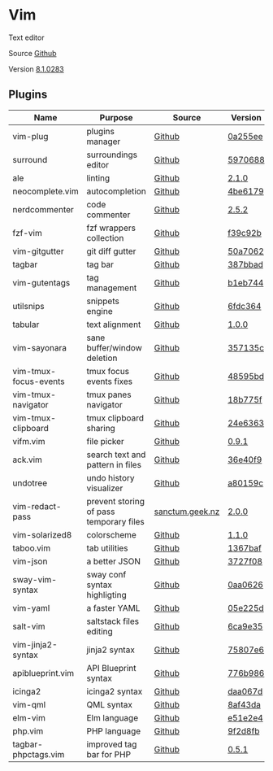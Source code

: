 # Vim

Text editor

Source [Github](https://github.com/vim/vim)

Version [8.1.0283](https://github.com/vim/vim/releases/tag/v8.1.0283)

## Plugins

| Name                       | Purpose                                      | Source                                                                                            | Version                                                                                                                |
|----------------------------|----------------------------------------------|---------------------------------------------------------------------------------------------------|------------------------------------------------------------------------------------------------------------------------|
| vim-plug                   | plugins manager                              | [Github](https://github.com/junegunn/vim-plug)                                                    | [0a255ee](https://github.com/junegunn/vim-plug/commit/0a255ee62da085a01ab376fd69a97e0e26df4da0)                        |
| surround                   | surroundings editor                          | [Github](https://github.com/tpope/vim-surround)                                                   | [5970688](https://github.com/tpope/vim-surround/commit/597068870b8f093a8b2d11536c62ff31222ee8d0)                       |
| ale                        | linting                                      | [Github](https://github.com/w0rp/ale)                                                             | [2.1.0](https://github.com/w0rp/ale/releases/tag/v2.1.0)                                                               |
| neocomplete.vim            | autocompletion                               | [Github](https://github.com/shougo/neocomplete.vim)                                               | [4be6179](https://github.com/Shougo/neocomplete.vim/commit/4be617947f3fcf2d725fab20b0e12f8b46c9e2f3)                   |
| nerdcommenter              | code commenter                               | [Github](https://github.com/scrooloose/nerdcommenter)                                             | [2.5.2](https://github.com/scrooloose/nerdcommenter/releases/tag/2.5.2)                                                |
| fzf-vim                    | fzf wrappers collection                      | [Github](https://github.com/junegunn/fzf.vim)                                                     | [f39c92b](https://github.com/junegunn/fzf.vim/commit/f39c92b7ce58669e3b598479131d27093347f4c3)                         |
| vim-gitgutter              | git diff gutter                              | [Github](https://github.com/airblade/vim-gitgutter)                                               | [50a7062](https://github.com/airblade/vim-gitgutter/commit/50a7062909d91a290fae04219887b1b45f3138db)                   |
| tagbar                     | tag bar                                      | [Github](https://github.com/majutsushi/tagbar)                                                    | [387bbad](https://github.com/majutsushi/tagbar/commit/387bbadda98e1376ff3871aa461b1f0abd4ece70)                        |
| vim-gutentags              | tag management                               | [Github](https://github.com/ludovicchabant/vim-gutentags)                                         | [b1eb744](https://github.com/ludovicchabant/vim-gutentags/commit/b1eb744786ec3e55c1c8ed8ab3221157b426f62e)             |
| utilsnips                  | snippets engine                              | [Github](https://github.com/SirVer/ultisnips)                                                     | [6fdc364](https://github.com/SirVer/ultisnips/commit/6fdc3647f72e0a1f321ea6bd092ecd01f7c187ba)                         |
| tabular                    | text alignment                               | [Github](https://github.com/godlygeek/tabular)                                                    | [1.0.0](https://github.com/godlygeek/tabular/releases/tag/1.0.0)                                                       |
| vim-sayonara               | sane buffer/window deletion                  | [Github](https://github.com/mhinz/vim-sayonara)                                                   | [357135c](https://github.com/mhinz/vim-sayonara/commit/357135ce127581fab2c0caf45d4b3fec4603aa77)                       |
| vim-tmux-focus-events      | tmux focus events fixes                      | [Github](https://github.com/tmux-plugins/vim-tmux-focus-events)                                   | [48595bd](https://github.com/tmux-plugins/vim-tmux-focus-events/commit/48595bdef7d25087111c86cd3c6ca34bc60909c7)       |
| vim-tmux-navigator         | tmux panes navigator                         | [Github](https://github.com/christoomey/vim-tmux-navigator)                                       | [18b775f](https://github.com/christoomey/vim-tmux-navigator/commit/18b775fbccde5ff02e516c014290650bb40e257d)           |
| vim-tmux-clipboard         | tmux clipboard sharing                       | [Github](https://github.com/roxma/vim-tmux-clipboard)                                             | [24e6363](https://github.com/roxma/vim-tmux-clipboard/commit/24e636396cc02ee9b5a952cec1576c8309674ac2)                 |
| vifm.vim                   | file picker                                  | [Github](https://github.com/vifm/vifm.vim)                                                        | [0.9.1](https://github.com/vifm/vifm.vim/releases/tag/v0.9.1)                                                          |
| ack.vim                    | search text and pattern in files             | [Github](https://github.com/mileszs/ack.vim)                                                      | [36e40f9](https://github.com/mileszs/ack.vim/commit/36e40f9ec91bdbf6f1adf408522a73a6925c3042)                          |
| undotree                   | undo history visualizer                      | [Github](https://github.com/mbbill/undotree)                                                      | [a80159c](https://github.com/mbbill/undotree/commit/a80159c9f5c238575b63984b8bc610bc5de6b233)                          |
| vim-redact-pass            | prevent storing of pass temporary files      | [sanctum.geek.nz](https://sanctum.geek.nz/cgit/vim-redact-pass.git)                               | [2.0.0](https://sanctum.geek.nz/cgit/vim-redact-pass.git/tag/?h=v2.0.0)                                                |
| vim-solarized8             | colorscheme                                  | [Github](https://github.com/lifepillar/vim-solarized8)                                            | [1.1.0](https://github.com/lifepillar/vim-solarized8/releases/tag/v1.1.0)                                              |
| taboo.vim                  | tab utilities                                | [Github](https://github.com/gcmt/taboo.vim)                                                       | [1367baf](https://github.com/gcmt/taboo.vim/commit/1367baf547ff931b63ea6a389e551f4ed280eadf)                           |
| vim-json                   | a better JSON                                | [Github](https://github.com/elzr/vim-json)                                                        | [3727f08](https://github.com/elzr/vim-json/commit/3727f089410e23ae113be6222e8a08dd2613ecf2)                            |
| sway-vim-syntax            | sway conf syntax highligting                 | [Github](https://github.com/aouelete/sway-vim-syntax)                                             | [0aa0626](https://github.com/aouelete/sway-vim-syntax/commit/0aa0626eebdd3fae97bb7c876035008d34d5f3cc)                 |
| vim-yaml                   | a faster YAML                                | [Github](https://github.com/stephpy/vim-yaml)                                                     | [05e225d](https://github.com/stephpy/vim-yaml/commit/05e225d5b3c7a885bb79c57d6500d76af631bf43)                         |
| salt-vim                   | saltstack files editing                      | [Github](https://github.com/saltstack/salt-vim)                                                   | [6ca9e35](https://github.com/saltstack/salt-vim/commit/6ca9e3500cc39dd417b411435d58a1b720b331cc)                       |
| vim-jinja2-syntax          | jinja2 syntax                                | [Github](https://github.com/glench/vim-jinja2-syntax)                                             | [75807e6](https://github.com/Glench/Vim-Jinja2-Syntax/commit/75807e683a48d51416b9bcc7e7ffef96aa130ecd)                 |
| apiblueprint.vim           | API Blueprint syntax                         | [Github](https://github.com/kylef/apiblueprint.vim)                                               | [776b986](https://github.com/kylef/apiblueprint.vim/commit/776b9863e32a8ba59bf8a9656770a77c148c6e9c)                   |
| icinga2                    | icinga2 syntax                               | [Github](https://github.com/Icinga/icinga2/blob/master/tools/syntax/vim/syntax/icinga2.vim)       | [daa067d](https://github.com/Icinga/icinga2/commit/daa067dabe388d1a26e7581937202d1e78b53175)                           |
| vim-qml                    | QML syntax                                   | [Github](https://github.com/peterhoeg/vim-qml)                                                    | [8af43da](https://github.com/peterhoeg/vim-qml/commit/8af43da6950ce5483704bb97f5b24471d8ffda1a)                        |
| elm-vim                    | Elm language                                 | [Github](https://github.com/elmcast/elm-vim)                                                      | [e51e2e4](https://github.com/ElmCast/elm-vim/commit/e51e2e43ad617c26205a84453481d3ac152c8fec)                          |
| php.vim                    | PHP language                                 | [Github](https://github.com/stanangeloff/php.vim)                                                 | [9f2d8fb](https://github.com/StanAngeloff/php.vim/commit/9f2d8fb0030684af53f30a6e532289948e83facc)                     |
| tagbar-phpctags.vim        | improved tag bar for PHP                     | [Github](https://github.com/vim-php/tagbar-phpctags.vim)                                          | [0.5.1](https://github.com/vim-php/tagbar-phpctags.vim/releases/tag/v0.5.1)                                            |
